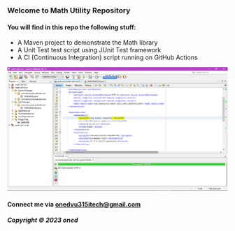 ### Welcome to Math Utility Repository

#### You will find in this repo the following stuff:

* A Maven project to demonstrate the Math library
* A Unit Test test script using JUnit Test framework
* A CI (Continuous Integration) script running on GitHub Actions

![Test script with JUnit](https://github.com/onedvu315itech/math-util-mvn/blob/main/screenshots/test-script%20with%20junit.png)

#### Connect me via onedvu315itech@gmail.com

##### Copyright &#169; 2023 oned 